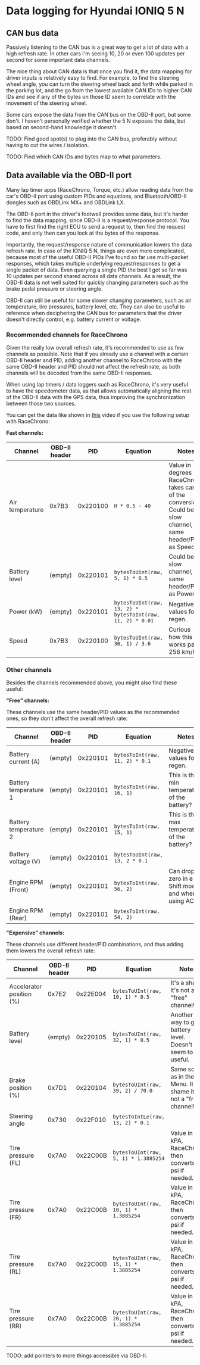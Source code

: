 # Data logging for Hyundai IONIQ 5 N

## CAN bus data

Passively listening to the CAN bus is a great way to get a lot of data with a high refresh rate.
In other cars I'm seeing 10, 20 or even 100 updates per second for some important data channels.

The nice thing about CAN data is that once you find it, the data mapping for driver inputs is
relatively easy to find. For example, to find the steering wheel angle, you can turn the steering
wheel back and forth while parked in the parking lot, and the go from the lowest available CAN IDs
to higher CAN IDs and see if any of the bytes on those ID seem to correlate with the movement of the
steering wheel.

Some cars expose the data from the CAN bus on the OBD-II port, but some don't. I haven't personally
verified whether the 5 N exposes the data, but based on second-hand knowledge it doesn't.


TODO: Find good spot(s) to plug into the CAN bus, preferably without having to cut the wires / isolation.

TODO: Find which CAN IDs and bytes map to what parameters.

## Data available via the OBD-II port

Many lap timer apps (RaceChrono, Torque, etc.) allow reading data from the car's OBD-II port using
custom PIDs and equations, and Bluetooth/OBD-II dongles such as OBDLink MX+ and OBDLink LX.

The OBD-II port in the driver's footwell provides some data, but it's harder to find the data
mapping, since OBD-II is a request/response protocol. You have to first find the right ECU to send a
request to, then find the request code, and only then can you look at the bytes of the response.

Importantly, the request/response nature of communication lowers the data refresh rate. In case of
the IONIQ 5 N, things are even more complicated, because most of the useful OBD-II PIDs I've found
so far use multi-packet responses, which takes multiple underlying request/responses to get a single
packet of data. Even querying a single PID the best I got so far was 10 updates per second shared
across all data channels. As a result, the OBD-II data is not well suited for quickly changing
parameters such as the brake pedal pressure or steering angle.

OBD-II can still be useful for some slower changing parameters, such as air temperature, tire
pressures, battery level, etc. They can also be useful to reference when deciphering the CAN bus for
parameters that the driver doesn't directly control, e.g. battery current or voltage.

### Recommended channels for RaceChrono

Given the really low overall refresh rate, it's recommended to use as few channels as possible.
Note that if you already use a channel with a certain OBD-II header and PID, adding another channel
to RaceChrono with the same OBD-II header and PID should not affect the refresh rate, as both
channels will be decoded from the same OBD-II responses.

When using lap timers / data loggers such as RaceChrono, it's very useful to have the speedometer
data, as that allows automatically aligning the rest of the OBD-II data with the GPS data, thus
improving the synchronization between those two sources.

You can get the data like shown in [this](https://www.youtube.com/watch?v=v7Y9Sffpea4) video
if you use the following setup with RaceChrono:

**Fast channels:**

Channel | OBD-II header | PID      | Equation | Notes
------- | ------------- | -------- | -------- | -----
Air temperature | 0x7B3 | 0x220100 | `H * 0.5 - 40` | Value in degrees C, RaceChrono takes care of the conversion. Could be a slow channel, but same header/PID as Speed.
Battery level | (empty) | 0x220101 | `bytesToUint(raw, 5, 1) * 0.5` | Could be a slow channel, but same header/PID as Power.
Power (kW) | (empty)    | 0x220101 | `bytesToUInt(raw, 13, 2) * bytesToInt(raw, 11, 2) * 0.01` | Negative values for regen.
Speed   | 0x7B3         | 0x220100 | `bytesToUInt(raw, 30, 1) / 3.6` | Curious how this works past 256 km/h :)

### Other channels

Besides the channels recommended above, you might also find these useful:

**"Free" channels:**

These channels use the same header/PID values as the recommended ones, so they don't affect the overall refresh rate:

Channel | OBD-II header | PID      | Equation | Notes
------- | ------------- | -------- | -------- | -----
Battery current (A) | (empty) | 0x220101 | `bytesToInt(raw, 11, 2) * 0.1` | Negative values for regen.
Battery temperature 1 | (empty) | 0x220101 | `bytesToInt(raw, 16, 1)` | This is the min temperature of the battery?
Battery temperature 2 | (empty) | 0x220101 | `bytesToInt(raw, 15, 1)` | This is the max temperature of the battery?
Battery voltage (V) | (empty) | 0x220101 | `bytesToUInt(raw, 13, 2 * 0.1` |
Engine RPM (Front) | (empty) | 0x220101 | `bytesToInt(raw, 56, 2)` | Can drop to zero in e-Shift mode and when using ACC.
Engine RPM (Rear) | (empty) | 0x220101 | `bytesToInt(raw, 54, 2)` |

**"Expensive" channels:**

These channels use different header/PID combinations, and thus adding them lowers the overall refresh rate:

Channel | OBD-II header | PID      | Equation | Notes
------- | ------------- | -------- | -------- | -----
Accelerator position (%) | 0x7E2 | 0x22E004 | `bytesToUInt(raw, 10, 1) * 0.5` | It's a shame it's not a "free" channel!
Battery level | (empty) | 0x220105 | `bytesToUInt(raw, 32, 1) * 0.5` | Another way to get battery level. Doesn't seem to be useful.
Brake position (%) | 0x7D1 | 0x220104 | `bytesToUInt(raw, 39, 2) / 70.0` | Same scale as in the N Menu. It's a shame it's not a "free" channel!
Steering angle | 0x730 | 0x22F010 | `bytesToIntLe(raw, 13, 2) * 0.1` |
Tire pressure (FL) | 0x7A0 | 0x22C00B | `bytesToUInt(raw, 5, 1) * 1.3885254` | Value in kPA, RaceChrono then converts to psi if needed.
Tire pressure (FR) | 0x7A0 | 0x22C00B | `bytesToUInt(raw, 10, 1) * 1.3885254` | Value in kPA, RaceChrono then converts to psi if needed.
Tire pressure (RL) | 0x7A0 | 0x22C00B | `bytesToUInt(raw, 15, 1) * 1.3885254` | Value in kPA, RaceChrono then converts to psi if needed.
Tire pressure (RR) | 0x7A0 | 0x22C00B | `bytesToUInt(raw, 20, 1) * 1.3885254` | Value in kPA, RaceChrono then converts to psi if needed.

TODO: add pointers to more things accessible via OBD-II.

